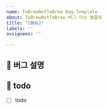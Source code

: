 ```yaml
---
name: ToBrewNotToBrew Bug Template
about: ToBrewNotToBrew 버그 이슈 템플릿
title: "[BUG]"
labels: ''
assignees: ''

---
```


## 🐞 버그 설명
<!-- source code 내에서 어떻게해서 버그가 발생했는지 설명해주세요 -->
<!-- 스크린 샷, 작동 환경 (OS, device 등)과 관련이 있다면 추가해주세요 -->


## 📝 todo
- [ ] todo
